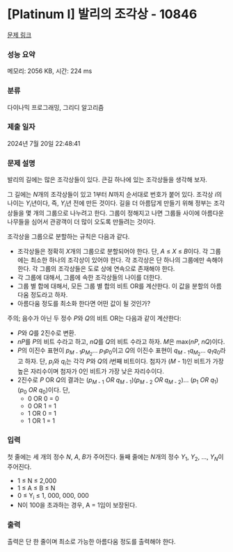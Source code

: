 # [Platinum I] 발리의 조각상 - 10846 

[문제 링크](https://www.acmicpc.net/problem/10846) 

### 성능 요약

메모리: 2056 KB, 시간: 224 ms

### 분류

다이나믹 프로그래밍, 그리디 알고리즘

### 제출 일자

2024년 7월 20일 22:48:41

### 문제 설명

<p>발리의 길에는 많은 조각상들이 있다. 큰길 하나에 있는 조각상들을 생각해 보자.</p>

<p>그 길에는 <em>N</em>개의 조각상들이 있고 1부터 <em>N</em>까지 순서대로 번호가 붙어 있다. 조각상 <em>i</em>의 나이는 <em>Y</em><sub><em>i</em></sub>년이다, 즉, <em>Y</em><sub><em>i</em></sub>년 전에 만든 것이다. 길을 더 아름답게 만들기 위해 정부는 조각상들을 몇 개의 그룹으로 나누려고 한다. 그룹이 정해지고 나면 그룹들 사이에 아름다운 나무들을 심어서 관광객이 더 많이 오도록 만들려는 것이다.</p>

<p>조각상을 그룹으로 분할하는 규칙은 다음과 같다.</p>

<ul>
	<li>조각상들은 정확히 <em>X</em>개의 그룹으로 분할되어야 한다. 단, <em>A</em> ≤ <em>X</em> ≤ <em>B</em>이다. 각 그룹에는 최소한 하나의 조각상이 있어야 한다. 각 조각상은 단 하나의 그룹에만 속해야 한다. 각 그룹의 조각상들은 도로 상에 연속으로 존재해야 한다.</li>
	<li>각 그룹에 대해서, 그룹에 속한 조각상들의 나이를 더한다.</li>
	<li>그룹 별 합에 대해서, 모든 그룹 별 합의 비트 OR를 계산한다. 이 값을 분할의 아름다움 정도라고 하자.</li>
	<li>아름다움 정도를 최소화 한다면 어떤 값이 될 것인가?</li>
</ul>

<p>주의; 음수가 아닌 두 정수 <em>P</em>와 <em>Q</em>의 비트 OR는 다음과 같이 계산한다:</p>

<ul>
	<li><em>P</em>와 <em>Q</em>를 2진수로 변환.</li>
	<li><em>nP</em>를 <em>P</em>의 비트 수라고 하고, <em>nQ</em>를 <em>Q</em>의 비트 수라고 하자. <em>M</em>은 max(<em>nP</em>, <em>nQ</em>)이다.</li>
	<li><em>P</em>의 이진수 표현이 <em>p</em><sub><em>M</em> - 1</sub><em>p</em><sub><em>M</em><sub>2</sub></sub>... <em>p</em><sub>1</sub><em>p</em><sub>0</sub>이고 <em>Q</em>의 이진수 표현이 <em>q</em><sub><em>M</em> - 1</sub><em>q</em><sub><em>M</em><sub>2</sub></sub>... <em>q</em><sub>1</sub><em>q</em><sub>0</sub>라고 하자. 단, <em>p</em><sub><em>i</em></sub>와 <em>q</em><sub><em>i</em></sub>는 각각 <em>P</em>와 <em>Q</em>의 <em>i</em>번째 비트이다. 첨자가 (<em>M</em> - 1)인 비트가 가장 높은 자리수이며 첨자가 0인 비트가 가장 낮은 자리수이다.</li>
	<li>2진수로 <em>P</em> OR <em>Q</em>의 결과는 (<em>p</em><sub><em>M</em> - 1</sub><em> OR q</em><sub><em>M</em> - 1</sub>)(<em>p</em><sub><em>M</em> - 2</sub><em> OR q</em><sub><em>M</em> - 2</sub>)... (<em>p</em><sub>1</sub><em> OR q</em><sub>1</sub>)(<em>p</em><sub>0</sub><em> OR q</em><sub>0</sub>)이다. 단,
	<ul>
		<li>0 OR 0 = 0</li>
		<li>0 OR 1 = 1</li>
		<li>1 OR 0 = 1</li>
		<li>1 OR 1 = 1</li>
	</ul>
	</li>
</ul>

### 입력 

 <p>첫 줄에는 세 개의 정수 <em>N</em>, <em>A</em>, <em>B</em>가 주어진다. 둘째 줄에는 <em>N</em>개의 정수 <em>Y</em><sub>1</sub>, <em>Y</em><sub>2</sub>, ..., <em>Y</em><sub><em>N</em></sub>이 주어진다.</p>

<ul>
	<li>1 ≤ N ≤ 2,000</li>
	<li>1 ≤ A ≤ B ≤ N</li>
	<li>0 ≤ Y<sub>i</sub> ≤ 1, 000, 000, 000</li>
	<li>N이 100을 초과하는 경우, A = 1임이 보장된다.</li>
</ul>

### 출력 

 <p>출력은 단 한 줄이며 최소로 가능한 아름다움 정도를 출력해야 한다.</p>

